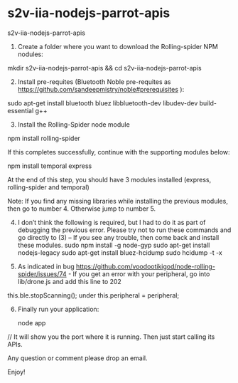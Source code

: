 # s2v-iia-nodejs-parrot-apis
s2v-iia-nodejs-parrot-apis

1.	Create a folder where you want to download the Rolling-spider NPM nodules:

mkdir s2v-iia-nodejs-parrot-apis && cd s2v-iia-nodejs-parrot-apis


2.	Install pre-requites (Bluetooth Noble pre-requites as https://github.com/sandeepmistry/noble#prerequisites ):

sudo apt-get install bluetooth bluez libbluetooth-dev libudev-dev build-essential g++

3.	Install the Rolling-Spider node module

npm install rolling-spider


If this completes successfully, continue with the supporting modules below:

npm install temporal express

At the end of this step, you should have 3 modules installed (express, rolling-spider and temporal)

Note: If you find any missing libraries while installing the previous modules, then go to number 4. Otherwise jump to number 5.

4.	I don’t think the following is required, but I had to do it as part of debugging the previous error. Please try not to run these commands and go directly to (3) – If you see any trouble, then come back and install these modules.
sudo npm install -g node-gyp
sudo apt-get install nodejs-legacy
sudo apt-get install bluez-hcidump
sudo hcidump -t -x

5.	As indicated in bug https://github.com/voodootikigod/node-rolling-spider/issues/74  - If you get an error with your peripheral, go into lib/drone.js and add this line to 202

this.ble.stopScanning();
under
this.peripheral = peripheral;

6. Finally run your application: 

     node app  
     
// It will show you the port where it is running. Then just start calling its APIs.

Any question or comment please drop an email.

Enjoy!
